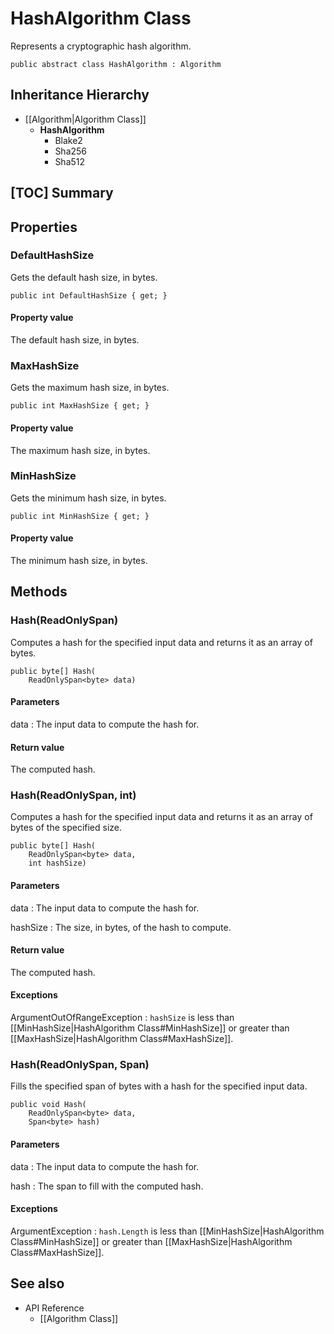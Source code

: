 # HashAlgorithm Class

Represents a cryptographic hash algorithm.

    public abstract class HashAlgorithm : Algorithm


## Inheritance Hierarchy

* [[Algorithm|Algorithm Class]]
    * **HashAlgorithm**
        * Blake2
        * Sha256
        * Sha512


## [TOC] Summary


## Properties


### DefaultHashSize

Gets the default hash size, in bytes.

    public int DefaultHashSize { get; }

#### Property value

The default hash size, in bytes.



### MaxHashSize

Gets the maximum hash size, in bytes.

    public int MaxHashSize { get; }

#### Property value

The maximum hash size, in bytes.


### MinHashSize

Gets the minimum hash size, in bytes.

    public int MinHashSize { get; }

#### Property value

The minimum hash size, in bytes.


## Methods


### Hash(ReadOnlySpan<byte>)

Computes a hash for the specified input data and returns it as an array of
bytes.

    public byte[] Hash(
        ReadOnlySpan<byte> data)

#### Parameters

data
: The input data to compute the hash for.

#### Return value

The computed hash.

### Hash(ReadOnlySpan<byte>, int)

Computes a hash for the specified input data and returns it as an array of
bytes of the specified size.

    public byte[] Hash(
        ReadOnlySpan<byte> data,
        int hashSize)

#### Parameters

data
: The input data to compute the hash for.

hashSize
: The size, in bytes, of the hash to compute.

#### Return value

The computed hash.

#### Exceptions

ArgumentOutOfRangeException
: `hashSize` is less than [[MinHashSize|HashAlgorithm Class#MinHashSize]] or
    greater than [[MaxHashSize|HashAlgorithm Class#MaxHashSize]].


### Hash(ReadOnlySpan<byte>, Span<byte>)

Fills the specified span of bytes with a hash for the specified input data.

    public void Hash(
        ReadOnlySpan<byte> data,
        Span<byte> hash)

#### Parameters

data
: The input data to compute the hash for.

hash
: The span to fill with the computed hash.

#### Exceptions

ArgumentException
: `hash.Length` is less than
    [[MinHashSize|HashAlgorithm Class#MinHashSize]] or greater than
    [[MaxHashSize|HashAlgorithm Class#MaxHashSize]].


## See also

* API Reference
    * [[Algorithm Class]]
